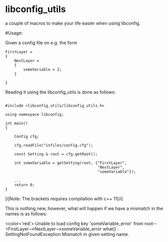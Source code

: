 libconfig_utils
===============

a couple of macros to make your life easier when using libconfig.

#Usage:

Given a config file on e.g. the form

```
FirstLayer =
{
    NextLayer =
    {
        someVariable = 2;
    }

}

```

Reading it using the libconfig_utils is done as follows:

```

#include <libconfig_utils/libconfig_utils.h>

using namespace libconfig;

int main()
{

    Config cfg;

    cfg.readFile("infiles/config.cfg");

    const Setting & root = cfg.getRoot();

    int someVariable = getSetting(root, {"FirstLayer",
                                         "NextLayer",
                                         "someVariable"});

    ...
    return 0;
}
```

[i]Note: The brackets requires compilation with c++ 11[/i]

This is nothing new, however, what will happen if we have a mismatch in the names is as follows:

<color='red'>
Unable to load config key 'someVariable_error' from
 root-->FirstLayer-->NextLayer-->someVariable_error
what() : SettingNotFoundException
 Mismatch in given setting name.
</color>
